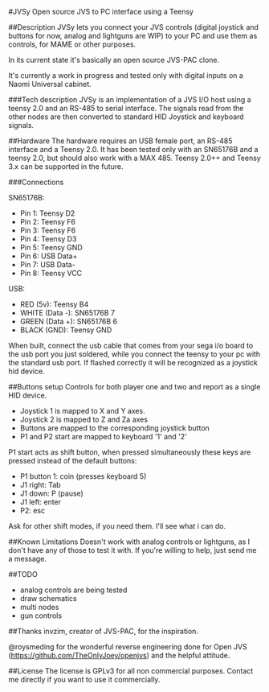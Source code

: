 #JVSy
Open source JVS to PC interface using a Teensy

##Description
JVSy lets you connect your JVS controls (digital joystick and buttons for now, analog and lightguns are WIP) to your PC and use them as controls, for MAME or other purposes. 

In its current state it's basically an open source JVS-PAC clone.

It's currently a work in progress and tested only with digital inputs on a Naomi Universal cabinet.

###Tech description
JVSy is an implementation of a JVS I/O host using a teensy 2.0 and an RS-485 to serial interface. The signals read from the other nodes are then converted to standard HID Joystick and keyboard signals.


##Hardware
The hardware requires an USB female port, an RS-485 interface and a Teensy 2.0. It has been tested only with an SN65176B and a teensy 2.0, but should also work with a MAX 485. Teensy 2.0++ and Teensy 3.x can be supported in the future.

###Connections

SN65176B:
- Pin 1: Teensy D2
- Pin 2: Teensy F6
- Pin 3: Teensy F6
- Pin 4: Teensy D3
- Pin 5: Teensy GND
- Pin 6: USB Data+
- Pin 7: USB Data-
- Pin 8: Teensy VCC

USB:
- RED (5v): Teensy B4
- WHITE (Data -): SN65176B 7
- GREEN (Data +): SN65176B 6
- BLACK (GND): Teensy GND

When built, connect the usb cable that comes from your sega i/o board to the usb port you just soldered, while you connect the teensy to your pc with the standard usb port. If flashed correctly it will be recognized as a joystick hid device.

##Buttons setup
Controls for both player one and two and report as a single HID device.

- Joystick 1 is mapped to X and Y axes.
- Joystick 2 is mapped to Z and Za axes
- Buttons are mapped to the corresponding joystick button
- P1 and P2 start are mapped to keyboard '1' and '2'

P1 start acts as shift button, when pressed simultaneously these keys are pressed instead of the default buttons:

- P1 button 1: coin (presses keyboard 5)
- J1 right: Tab
- J1 down: P (pause)
- J1 left: enter
- P2: esc

Ask for other shift modes, if you need them. I'll see what i can do.

##Known Limitations
Doesn't work with analog controls or lightguns, as I don't have any of those to test it with. If you're willing to help, just send me a message.

##TODO
- analog controls are being tested
- draw schematics
- multi nodes
- gun controls

##Thanks
invzim, creator of JVS-PAC, for the inspiration.

@roysmeding for the wonderful reverse engineering done for Open JVS (https://github.com/TheOnlyJoey/openjvs) and the helpful attitude.

##License
The license is GPLv3 for all non commercial purposes.
Contact me directly if you want to use it commercially.
